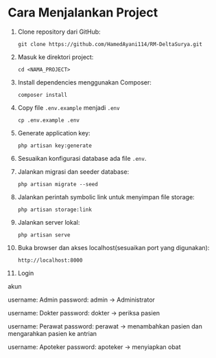 # Cara Menjalankan Project

1. Clone repository dari GitHub:

   ```
   git clone https://github.com/HamedAyani114/RM-DeltaSurya.git
   ```
2. Masuk ke direktori project:

   ```
   cd <NAMA_PROJECT>
   ```
3. Install dependencies menggunakan Composer:

   ```
   composer install
   ```
4. Copy file `.env.example` menjadi `.env`

   ```
   cp .env.example .env
   ```
5. Generate application key:

   ```
   php artisan key:generate
   ```
6. Sesuaikan konfigurasi database ada file `.env`.
7. Jalankan migrasi dan seeder database:

   ```
   php artisan migrate --seed
   ```
8. Jalankan perintah symbolic link untuk menyimpan file storage:

   ```
   php artisan storage:link
   ```
9. Jalankan server lokal:

   ```
   php artisan serve
   ```
10. Buka browser dan akses localhost(sesuaikan port yang digunakan):

    ```
    http://localhost:8000
    ```
11. Login

akun

username: Admin password: admin -> Administrator

username: Dokter password: dokter -> periksa pasien

username: Perawat password: perawat -> menambahkan pasien dan mengarahkan pasien ke antrian

username: Apoteker password: apoteker -> menyiapkan obat
